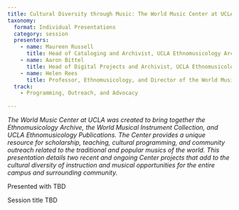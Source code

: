 ```yaml
---
title: Cultural Diversity through Music: The World Music Center at UCLA
taxonomy:
  format: Individual Presentations
  category: session
  presenters:
    - name: Maureen Russell
      title: Head of Cataloging and Archivist, UCLA Ethnomusicology Archive
    - name: Aaron Bittel
      title: Head of Digital Projects and Archivist, UCLA Ethnomusicology Archive
    - name: Helen Rees
      title: Professor, Ethnomusicology, and Director of the World Music Center at UCLA
  track:
    - Programming, Outreach, and Advocacy
    
---
```

_The World Music Center at UCLA was created to bring together the Ethnomusicology Archive, the World Musical Instrument Collection, and UCLA Ethnomusicology Publications. The Center provides a unique resource for scholarship, teaching, cultural programming, and community outreach related to the traditional and popular musics of the world. This presentation details two recent and ongoing Center projects that add to the cultural diversity of instruction and musical opportunities for the entire campus and surrounding community._

Presented with TBD

Session title TBD
